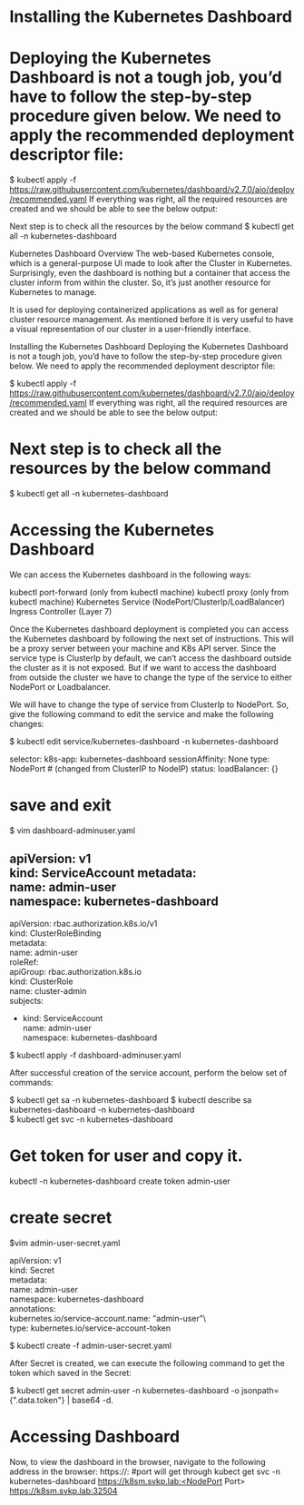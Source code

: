 # Installing the Kubernetes Dashboard
# Deploying the Kubernetes Dashboard is not a tough job, you’d have to follow the step-by-step procedure given below. We need to apply the recommended deployment descriptor file:

$ kubectl apply -f https://raw.githubusercontent.com/kubernetes/dashboard/v2.7.0/aio/deploy/recommended.yaml
If everything was right, all the required resources are created and we should be able to see the below output:

Next step is to check all the resources by the below command
$ kubectl get all -n kubernetes-dashboard

Kubernetes Dashboard Overview
The web-based Kubernetes console, which is a general-purpose UI made to look after the Cluster in Kubernetes. Surprisingly, even the dashboard is nothing but a container that access the cluster inform from within the cluster. So, it’s just another resource for Kubernetes to manage.

It is used for deploying containerized applications as well as for general cluster resource management. As mentioned before it is very useful to have a visual representation of our cluster in a user-friendly interface.

Installing the Kubernetes Dashboard
Deploying the Kubernetes Dashboard is not a tough job, you’d have to follow the step-by-step procedure given below. We need to apply the recommended deployment descriptor file:

$ kubectl apply -f https://raw.githubusercontent.com/kubernetes/dashboard/v2.7.0/aio/deploy/recommended.yaml 
If everything was right, all the required resources are created and we should be able to see the below output:

# Next step is to check all the resources by the below command
$ kubectl get all -n kubernetes-dashboard

# Accessing the Kubernetes Dashboard
We can access the Kubernetes dashboard in the following ways:

kubectl port-forward (only from kubectl machine)
kubectl proxy (only from kubectl machine)
Kubernetes Service (NodePort/ClusterIp/LoadBalancer)
Ingress Controller (Layer 7)

Once the Kubernetes dashboard deployment is completed you can access the Kubernetes dashboard by following the next set of instructions.
This will be a proxy server between your machine and K8s API server. Since the service type is ClusterIp by default, we can’t access the dashboard outside the cluster as it is not exposed. But if we want to access the dashboard from outside the cluster we have to change the type of the service to either NodePort or Loadbalancer.

We will have to change the type of service from ClusterIp to NodePort. So, give the following command to edit the service and make the following changes:

$ kubectl edit service/kubernetes-dashboard -n kubernetes-dashboard

selector:
    k8s-app: kubernetes-dashboard
  sessionAffinity: None
  type: NodePort # (changed from ClusterIP to NodeIP) 
status:
  loadBalancer: {}
# save and exit

$ vim dashboard-adminuser.yaml 

apiVersion: v1\
kind: ServiceAccount
metadata:\
  name: admin-user\
  namespace: kubernetes-dashboard
---
apiVersion: rbac.authorization.k8s.io/v1  
kind: ClusterRoleBinding  
metadata:  
  name: admin-user  
roleRef:  
  apiGroup: rbac.authorization.k8s.io  
  kind: ClusterRole  
  name: cluster-admin  
subjects:  
- kind: ServiceAccount  
  name: admin-user  
  namespace: kubernetes-dashboard  

$ kubectl apply -f dashboard-adminuser.yaml  

After successful creation of the service account, perform the below set of commands:

$ kubectl get sa -n kubernetes-dashboard
$ kubectl describe sa kubernetes-dashboard -n kubernetes-dashboard  
$ kubectl get svc -n kubernetes-dashboard  

# Get token for user and copy it.
kubectl -n kubernetes-dashboard create token admin-user

# create secret
$vim admin-user-secret.yaml

apiVersion: v1\
kind: Secret\
metadata:\
  name: admin-user\
  namespace: kubernetes-dashboard\
  annotations:\
    kubernetes.io/service-account.name: "admin-user"\  
type: kubernetes.io/service-account-token

$ kubectl create -f admin-user-secret.yaml

After Secret is created, we can execute the following command to get the token which saved in the Secret:

$ kubectl get secret admin-user -n kubernetes-dashboard -o jsonpath={".data.token"} | base64 -d.

# Accessing Dashboard
Now, to view the dashboard in the browser, navigate to the following address in the browser:
<pr>https://<NodeIp>:<dashboard port> #port will get through kubect get svc -n kubernetes-dashboard
</pr>
<pr>https://k8sm.svkp.lab:<NodePort Port></pr>
https://k8sm.svkp.lab:32504
